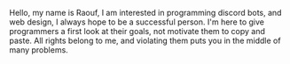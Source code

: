 Hello, my name is Raouf, I am interested in programming discord bots, and web design, I always hope to be a successful person. I'm here to give programmers a first look at their goals, not motivate them to copy and paste. All rights belong to me, and violating them puts you in the middle of many problems.

